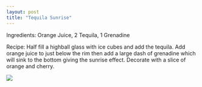 ```yaml
---
layout: post
title: "Tequila Sunrise"
---
```

Ingredients: Orange Juice, 2 Tequila, 1 Grenadine

Recipe: Half fill a highball glass with ice cubes and add the tequila. Add orange juice to just below the rim then add a large dash of grenadine which will sink to the bottom giving the sunrise effect. Decorate with a slice of orange and cherry.

<img src="https://www.liquoronline.co.uk/wp-content/uploads/2014/07/05-Tequila-sunrise-900x900.jpg">
